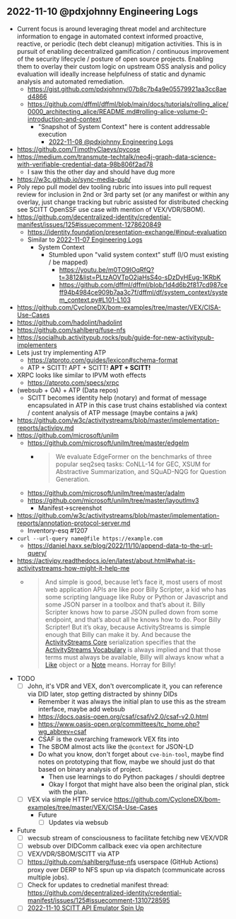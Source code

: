 ## 2022-11-10 @pdxjohnny Engineering Logs

- Current focus is around leveraging threat model and architecture information to engage in automated context informed proactive, reactive, or periodic (tech debt cleanup) mitigation activities. This is in pursuit of enabling decentralized gamification / continuous improvement of the security lifecycle / posture of open source projects. Enabling them to overlay their custom logic on upstream OSS analysis and policy evaluation will ideally increase helpfulness of static and dynamic analysis and automated remediation.
  - https://gist.github.com/pdxjohnny/07b8c7b4a9e05579921aa3cc8aed4866
  - https://github.com/dffml/dffml/blob/main/docs/tutorials/rolling_alice/0000_architecting_alice/README.md#rolling-alice-volume-0-introduction-and-context
    - "Snapshot of System Context" here is content addressable execution
      - [2022-11-08 @pdxjohnny Engineering Logs](https://github.com/intel/dffml/discussions/1406?sort=new#discussioncomment-4086860)
- https://github.com/TimothyClaeys/pycose
- https://medium.com/transmute-techtalk/neo4j-graph-data-science-with-verifiable-credential-data-98b806f2ad78
  - I saw this the other day and should have dug more
- https://w3c.github.io/sync-media-pub/
- Poly repo pull model dev tooling rubric into issues into pull request review for inclusion in 2nd or 3rd party set (or any manifest or within any overlay, just change tracking but rubric assisted for distributed checking see SCITT OpenSSF use case with mention of VEX/VDR/SBOM).
- https://github.com/decentralized-identity/credential-manifest/issues/125#issuecomment-1278620849
  - https://identity.foundation/presentation-exchange/#input-evaluation
  - Similar to [2022-11-07 Engineering Logs](https://github.com/intel/dffml/discussions/1406?sort=new#discussioncomment-4073154)
    - System Context
      - Stumbled upon "valid system context" stuff (I/O must existing / be mapped)
        - https://youtu.be/m0TO9IOqRfQ?t=3812&list=PLtzAOVTpO2jaHsS4o-sDzDyHEug-1KRbK
        - https://github.com/dffml/dffml/blob/1d4d6b2f817cd987ceff94b4984ce909b7aa3c7f/dffml/df/system_context/system_context.py#L101-L103
- https://github.com/CycloneDX/bom-examples/tree/master/VEX/CISA-Use-Cases
- https://github.com/hadolint/hadolint
- https://github.com/sahlberg/fuse-nfs
- https://socialhub.activitypub.rocks/pub/guide-for-new-activitypub-implementers
- Lets just try implementing ATP
  - https://atproto.com/guides/lexicon#schema-format
  - ATP + SCITT! APT + SCITT! **APT + SCITT!**
- XRPC looks like similar to IPVM woth effects
  - https://atproto.com/specs/xrpc
- (websub + OA) + ATP (Data repos)
  - SCITT becomes identity help (notary) and format of message encapsulated in ATP in this case trust chains established via context / content analysis of ATP message (maybe contains a jwk)
- https://github.com/w3c/activitystreams/blob/master/implementation-reports/activipy.md
- https://github.com/microsoft/unilm
  - https://github.com/microsoft/unilm/tree/master/edgelm
    - > We evaluate EdgeFormer on the benchmarks of three popular seq2seq tasks: CoNLL-14 for GEC, XSUM for Abstractive Summarization, and SQuAD-NQG for Question Generation.
  - https://github.com/microsoft/unilm/tree/master/adalm
  - https://github.com/microsoft/unilm/tree/master/layoutlmv3
    - Manifest->screenshot
- https://github.com/w3c/activitystreams/blob/master/implementation-reports/annotation-protocol-server.md
  - Inventory-esq #1207
- `curl --url-query name@file https://example.com`
  - https://daniel.haxx.se/blog/2022/11/10/append-data-to-the-url-query/
- https://activipy.readthedocs.io/en/latest/about.html#what-is-activitystreams-how-might-it-help-me
  - > And simple is good, because let’s face it, most users of most web application APIs are like poor Billy Scripter, a kid who has some scripting language like Ruby or Python or Javascript and some JSON parser in a toolbox and that’s about it. Billy Scripter knows how to parse JSON pulled down from some endpoint, and that’s about all he knows how to do. Poor Billy Scripter! But it’s okay, because ActivityStreams is simple enough that Billy can make it by. And because the [ActivityStreams Core](http://www.w3.org/TR/activitystreams-core/) serialization specifies that the [ActivityStreams Vocabulary](http://www.w3.org/TR/activitystreams-vocabulary/) is always implied and that those terms must always be available, Billy will always know what a [Like](http://www.w3.org/TR/activitystreams-vocabulary/#dfn-like) object or a [Note](http://www.w3.org/TR/activitystreams-vocabulary/#dfn-note) means. Horray for Billy!
- TODO
  - [ ] John, it's VDR and VEX, don't overcomplicate it, you can reference via DID later, stop getting distracted by shinny DIDs
    - Remember it was always the initial plan to use this as the stream interface, maybe add websub
    - https://docs.oasis-open.org/csaf/csaf/v2.0/csaf-v2.0.html
    - https://www.oasis-open.org/committees/tc_home.php?wg_abbrev=csaf
    - CSAF is the overarching framework VEX fits into
    - The SBOM almost acts like the `@context` for JSON-LD
    - Do what you know, don't forget about `cve-bin-tool`, maybe find notes on prototyping that flow, maybe we should just do that based on binary analysis of project.
      - Then use learnings to do Python packages / shouldi deptree
      - Okay I forgot that might have also been the original plan, stick with the plan.
  - [ ] VEX via simple HTTP service https://github.com/CycloneDX/bom-examples/tree/master/VEX/CISA-Use-Cases
    - Future
      - [ ] Updates via websub
- Future
  - [ ] wecsub stream of consciousness to facilitate fetchibg new VEX/VDR
  - [ ] websub over DIDComm callback exec via open architecture
  - [ ] VEX/VDR/SBOM/SCITT via ATP
  - [ ] https://github.com/sahlberg/fuse-nfs userspace (GitHub Actions) proxy
        over DERP to NFS spun up via dispatch (communicate across multiple jobs).
  - [ ] Check for updates to crednetial manifest thread: https://github.com/decentralized-identity/credential-manifest/issues/125#issuecomment-1310728595
  - [ ] [2022-11-10 SCITT API Emulator Spin Up](https://github.com/intel/dffml/discussions/1406?sort=new#discussioncomment-4110695)